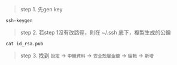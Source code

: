 > step 1. 先gen key

    ssh-keygen

> step 2. 若step 1沒有改路徑，則在 ~/.ssh 底下，複製生成的公鑰

    cat id_rsa.pub
    
> step 3. 找到 `設定` &rarr; `中繼資料` &rarr; `安全殼層金鑰` &rarr; `編輯` &rarr; `新增`

